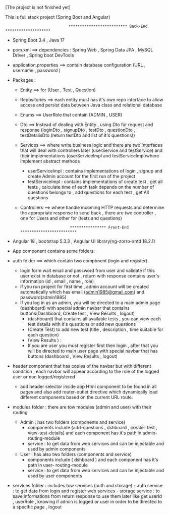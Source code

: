 [The project is not finished yet]

This is full stack project (Spring Boot and Angular)

                                ************************** Back-End ******************** 
- Spring Boot 3.4  , Java 17
- pom.xml ==> dependencies : Spring Web , Spring Data JPA , MySQL Driver , Spring boot DevTools
- application.properties ==> contain database configuration (URL , username , password )
- Packages :
    - Entity ==> for (User , Test , Question)
    - Repositories ==> each entity must has it's own repo interface to allow access and persist data between Java class and relational 
      database
    - Enums ==> UserRole that contain (ADMIN , USER)
    - Dto ==> Instead of dealing with Entity , using Dto for request and response (loginDto , signupDto , testDto , questionDto , 
             testDetailsDto (return testDto and list of it's questions))
    - Services ==> where write business logic and there are two Interfaces that will deal with controllers later (userService and 
              testService) and their implementations (userServiceImpl and testServiceImpl)where implement abstract methods
         * userServiceImpl : contains implementations of login , signup and create Admin account for the first run of the project
         * testServiceImpl : contains implementations of create test , get all tests , calculate time of each task depends on the 
            number of questions belongs to , add questions for each test , get All questions
    
    - Controllers ==> where handle incoming HTTP requests and determine the appropriate response to send back , there are two 
        controller , one for Users and other for (tests and questions)

                                **************** Front-End *************************
- Angular 18 , bootstrap 5.3.3 ,  Angular UI library(ng-zorro-antd 18.2.1)
- App component contains some folders:
  
 - auth folder ==> which contain two component (login and register)
     - login form wait email and password from user and validate if this user exist in database or not , return with response 
        contains user's information (id , email , name , role)
     - if you run project for first time , admin account will be created automatically which has email (admin1985@gmail.com) and 
          password(admin1985)
     - If you log in as an admin, you will be directed to a main admin page (dashboard) with special admin navbar that contains 
       buttons(Dashboard, Create test , View Results , logout)
          - (dashboard) that contains all available tests , you can view each test details with it's questions or add new questions
          - (Create Test) to add new test (title , description , time suitable for each question)
          - (View Results ) :
          - If you are user  you must register first then login , after that you will be directed to main user page with special 
            navbar that has buttons (dashboard , View Results , logout)
  - header component that has copies of the navbar but with different condition , each navbar will appear according to the role of 
       the logged user or non logged/registered
       - add header selector inside app Html component to be found in all pages and also add router-outlet directive which dynamically 
      load different components based on the current URL route.

  - modules folder : there are tow modules (admin and user) with their routing
     - Admin : has two folders (components and service)
        - components include (add-questions , dshboard , create- test , view-test-details) and each component has it's path in admin- 
          routing-module
        - service : to get data from web services and can be injectable and used by admin components
      - User : has also two folders (components and service)
          - components include ( dshboard ) and each component has it's path in user- 
          routing-module
          - service : to get data from web services and can be injectable and used by user components
 - services folder : includes tow services (auth and storage)
       - auth service : to get data from login and register web services
       - storage service : to save informations from return response to use them later like get userId , userRole , knowing if 
       admin is logged or user  in order to be directed to a specific page , logout

